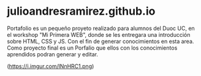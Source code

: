 # julioandresramirez.github.io
Portafolio es un pequeño proyeto realizado para alumnos del Duoc UC, en el workshop "Mi Primera WEB", donde se les entregara una introducción sobre HTML, CSS y JS. Con el fin de generar conocimientos en esta area. Como proyecto final es un Porfalio que ellos con los conocimientos aprendidos podran generar y editar. 

(https://i.imgur.com/lNnHRC1.png)
